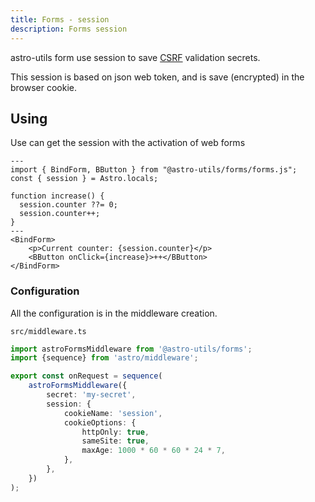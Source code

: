 ```yaml
---
title: Forms - session
description: Forms session
---
```


astro-utils form use session to save [CSRF](https://developer.mozilla.org/en-US/docs/Glossary/CSRF) validation secrets.

This session is based on json web token, and is save (encrypted) in the browser cookie.

## Using

Use can get the session with the activation of web forms

```astro
---
import { BindForm, BButton } from "@astro-utils/forms/forms.js";
const { session } = Astro.locals;

function increase() {
  session.counter ??= 0;
  session.counter++;
}
---
<BindForm>
    <p>Current counter: {session.counter}</p>
    <BButton onClick={increase}>++</BButton>
</BindForm>
```

### Configuration

All the configuration is in the middleware creation.

`src/middleware.ts`

```ts
import astroFormsMiddleware from '@astro-utils/forms';
import {sequence} from 'astro/middleware';

export const onRequest = sequence(
    astroFormsMiddleware({
        secret: 'my-secret',
        session: {
            cookieName: 'session',
            cookieOptions: {
                httpOnly: true,
                sameSite: true,
                maxAge: 1000 * 60 * 60 * 24 * 7,
            },
        },
    })
);
```
